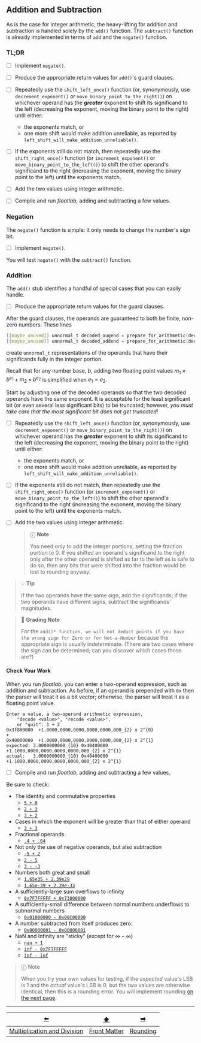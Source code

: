 ## Addition and Subtraction

As is the case for integer arithmetic, the heavy-lifting for addition and subtraction is handled solely by the `add()` function.
The `subtract()` function is already implemented in terms of `add` and the `negate()` function.

### TL;DR

- [ ] Implement `negate()`.



- [ ] Produce the appropriate return values for `add()`'s guard clauses.
- [ ] Repeatedly use the `shift_left_once()` function (or, synonymously, use `decrement_exponent()` or `move_binary_point_to_the_right()`) on whichever operand has the ***greater*** exponent to shift its significand to the left (decreasing the exponent, moving the binary point to the right) until either:
  - the exponents match, or
  - one more shift would make addition unreliable, as reported by  `left_shift_will_make_addition_unreliable()`.
- [ ] If the exponents still do not match, then repeatedly use the `shift_right_once()` function (or `increment_exponent()` or `move_binary_point_to_the_left()`) to shift the other operand's significand to the right (increasing the exponent, moving the binary point to the left) until the exponents match.
- [ ] Add the two values using integer arithmetic.
- [ ] Compile and run *floatlab*, adding and subtracting a few values.


### Negation

The `negate()` function is simple: it only needs to change the number's sign bit.

- [ ] Implement `negate()`.

You will test `negate()` with the `subtract()` function.


### Addition

The `add()` stub identifies a handful of special cases that you can easily handle.

- [ ] Produce the appropriate return values for the guard clauses.

After the guard clauses, the operands are guaranteed to both be finite, non-zero numbers.
These lines
```c
[[maybe_unused]] unnormal_t decoded_augend = prepare_for_arithmetic(decode(augend));
[[maybe_unused]] unnormal_t decoded_addend = prepare_for_arithmetic(decode(addend));
```
create `unnormal_t` representations of the operands that have their significands fully in the integer portion.

Recall that for any number base, $b$, adding two floating point values $m_1 \times b^{e_1} + m_2 \times b^{e_2}$ is simplified when $e_1 = e_2$.

Start by adjusting one of the decoded operands so that the two decoded operands have the same exponent.
It is acceptable for the least significant bit (or even several less significant bits) to be truncated;
however, *you must take care that the most significant bit does not get truncated*!

- [ ] Repeatedly use the `shift_left_once()` function (or, synonymously, use `decrement_exponent()` or `move_binary_point_to_the_right()`) on whichever operand has the ***greater*** exponent to shift its significand to the left (decreasing the exponent, moving the binary point to the right) until either:
  - the exponents match, or
  - one more shift would make addition unreliable, as reported by  `left_shift_will_make_addition_unreliable()`.
- [ ] If the exponents still do not match, then repeatedly use the `shift_right_once()` function (or `increment_exponent()` or `move_binary_point_to_the_left()`) to shift the other operand's significand to the right (increasing the exponent, moving the binary point to the left) until the exponents match.
- [ ] Add the two values using integer arithmetic.

    > ⓘ **Note**
    > 
    > You need only to add the integer portions, setting the fraction portion to 0.
      If you shifted an operand's significand to the right only after the other operand is shifted as far to the left as is safe to do so, then any bits that were shifted into the fraction would be lost to rounding anyway.

> 💡 **Tip**
> 
> If the two operands have the same sign, add the significands;
> if the two operands have different signs, subtract the significands' magnitudes.

> 📝 **Grading Note**
> 
> For the `add()* function, we will not deduct points if you have the wrong sign for Zero or for Not-a-Number` because the appropriate sign is usually indeterminate.
> (There are two cases where the sign can be determined; can you discover which cases those are?)


#### Check Your Work

When you run *floatlab*, you can enter a two-operand expression, such as addition and subtraction.
As before, if an operand is prepended with `0x` then the parser will treat it as a bit vector;
otherwise, the parser will treat it as a floating point value.

```
Enter a value, a two-operand arithmetic expression,
    "decode <value>", "recode <value>",
    or "quit": 1 + 2
0x3f800000	+1.0000,0000,0000,0000,0000,000_{2} x 2^{0}
+
0x40000000	+1.0000,0000,0000,0000,0000,000_{2} x 2^{1}
expected: 3.0000000000_{10}	0x40400000	+1.1000,0000,0000,0000,0000,000_{2} x 2^{1}
actual:   3.0000000000_{10}	0x40400000	+1.1000,0000,0000,0000,0000,000_{2} x 2^{1}
```

- [ ] Compile and run *floatlab*, adding and subtracting a few values.

Be sure to check:

- The identity and commutative properties
  - <u>`5 + 0`</u>
  - <u>`2 + 3`</u>
  - <u>`3 + 2`</u>
- Cases in which the exponent will be greater than that of either operand
  - <u>`3 + 3`</u>
- Fractional operands
  - <u>`.4 + .04`</u>
- Not only the use of negative operands, but also subtraction
  - <u>`-5 + 2`</u>
  - <u>`2 - 5`</u>
  - <u>`3 - -3`</u>
- Numbers both great and small
  - <u>`1.65e35 + 2.39e29`</u>
  - <u>`1.65e-39 + 2.39e-33`</u>
- A sufficiently-large sum overflows to infinity
  - <u>`0x7F7FFFFF + 0x73800000`</u>
- A sufficiently-small difference between normal numbers underflows to subnormal numbers
  - <u>`0x01000000 - 0x00C00000`</u>
- A number subtracted from itself produces zero:
  - <u>`0x00000001 - 0x00000001`</u>
- NaN and Infinity are "sticky" (except for $\infty - \infty$)
  - <u>`nan + 1`</u>
  - <u>`inf - 0x7F7FFFFF`</u>
  - <u>`inf - inf`</u>

> ⓘ Note
>
> When you try your own values for testing, if the *expected* value's LSB is 1 and the *actual* value's LSB is 0,
> but the two values are otherwise identical, then this is a rounding error.
> You will implement rounding [on the next page](08-rounding.md).

---

|             [⬅️](06-multiply-divide.md)              |      [⬆️](../README.md)      |    [➡️](08-rounding.md)    |
|:----------------------------------------------------:|:----------------------------:|:--------------------------:|
| [Multiplication and Division](06-multiply-divide.md) | [Front Matter](../README.md) | [Rounding](08-rounding.md) |
